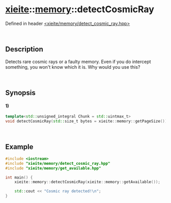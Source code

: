 # [xieite](../../xieite.md)\:\:[memory](../../memory.md)\:\:detectCosmicRay
Defined in header [<xieite/memory/detect_cosmic_ray.hpp>](../../../include/xieite/memory/detect_cosmic_ray.hpp)

&nbsp;

## Description
Detects rare cosmic rays or a faulty memory. Even if you do intercept something, you won't know which it is. Why would you use this?

&nbsp;

## Synopsis
#### 1)
```cpp
template<std::unsigned_integral Chunk = std::uintmax_t>
void detectCosmicRay(std::size_t bytes = xieite::memory::getPageSize()) noexcept;
```

&nbsp;

## Example
```cpp
#include <iostream>
#include "xieite/memory/detect_cosmic_ray.hpp"
#include "xieite/memory/get_available.hpp"

int main() {
    xieite::memory::detectCosmicRay(xieite::memory::getAvailable());

    std::cout << "Cosmic ray detected!\n";
}
```
